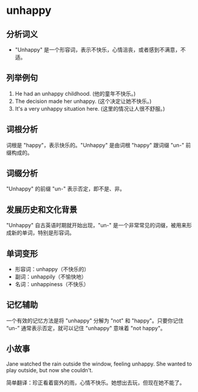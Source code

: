 # unhappy

## 分析词义

  

*   "Unhappy" 是一个形容词，表示不快乐，心情沮丧，或者感到不满意，不适。

  

## 列举例句

  

1.  He had an unhappy childhood. (他的童年不快乐。)
2.  The decision made her unhappy. (这个决定让她不快乐。)
3.  It's a very unhappy situation here. (这里的情况让人很不舒服。)

  

## 词根分析

  

词根是 "happy"，表示快乐的。"Unhappy" 是由词根 "happy" 跟词缀 "un-" 前缀构成的。

  

## 词缀分析

  

"Unhappy" 的前缀 "un-" 表示否定，即不是、非。

  

## 发展历史和文化背景

  

"Unhappy" 自古英语时期就开始出现，"un-" 是一个非常常见的词缀，被用来形成新的单词，特别是形容词。

  

## 单词变形

  

*   形容词：unhappy（不快乐的）
*   副词：unhappily（不愉快地）
*   名词：unhappiness（不快乐）

  

## 记忆辅助

  

一个有效的记忆方法是将 "unhappy" 分解为 "not" 和 "happy"。只要你记住 “un-” 通常表示否定，就可以记住 "unhappy" 意味着 "not happy"。

  

## 小故事

  

Jane watched the rain outside the window, feeling unhappy. She wanted to play outside, but now she couldn't.

  

简单翻译：珍正看着窗外的雨，心情不快乐。她想出去玩，但现在她不能了。
